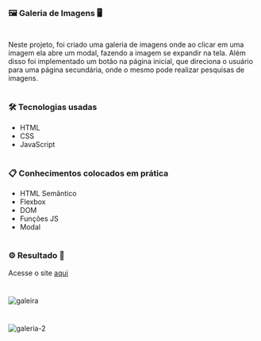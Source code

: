 ### 🖼 Galeria de Imagens 🖥

#
Neste projeto, foi criado uma galeria de imagens onde ao clicar em uma imagem ela abre um modal, fazendo a imagem se expandir na tela. Além disso foi implementado um botão na página inicial, que direciona o usuário para uma página secundária, onde o mesmo pode realizar pesquisas de imagens.
#

### 🛠️ Tecnologias usadas

- HTML
- CSS
- JavaScript
#
### 📋 Conhecimentos colocados em prática

- HTML Semântico
- Flexbox
- DOM
- Funções JS
- Modal

#

### ⚙️ Resultado 👀

Acesse o site [aqui](https://anacamorims.github.io/desafio-2-ff-/)

#

![galeira](https://github.com/anacamorims/desafio-2-frontend-fusion/assets/132526900/29da07d4-0e8d-426a-9908-cb0dfb29f846)

#

![galeria-2](https://github.com/anacamorims/desafio-2-frontend-fusion/assets/132526900/48b60d42-2824-4877-9b23-661b6abeb249)
